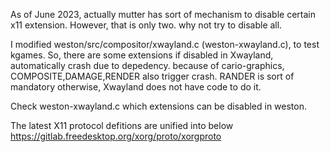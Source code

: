 As of June 2023, actually mutter has sort of mechanism to disable certain x11 extension.
However, that is only two. why not try to disable all.

I modified weston/src/compositor/xwayland.c (weston-xwayland.c), to test kgames.
So, there are some extensions if disabled in Xwayland, automatically crash due to depedency.
because of cario-graphics, COMPOSITE,DAMAGE,RENDER also trigger crash.
RANDER is sort of mandatory otherwise, Xwayland does not have code to do it.

Check weston-xwayland.c which extensions can be disabled in weston.

The latest X11 protocol defitions are unified into below
https://gitlab.freedesktop.org/xorg/proto/xorgproto
